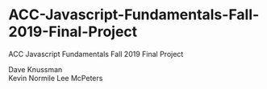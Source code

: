 # ACC-Javascript-Fundamentals-Fall-2019-Final-Project
ACC Javascript Fundamentals Fall 2019 Final Project

Dave Knussman  
Kevin Normile 
Lee McPeters